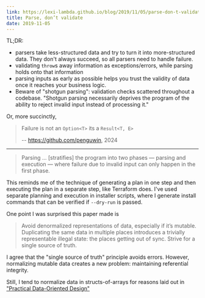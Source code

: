 ```yaml
---
link: https://lexi-lambda.github.io/blog/2019/11/05/parse-don-t-validate/
title: Parse, don’t validate
date: 2019-11-05
---
```


TL;DR:

- parsers take less-structured data and try to turn it into more-structured data. They don't always succeed, so all parsers need to handle failure.
- validating `throw`s away information as exceptions/errors, while parsing holds onto that information
- parsing inputs as early as possible helps you trust the validity of data once it reaches your business logic.
- Beware of "shotgun parsing": validation checks scattered throughout a codebase. "Shotgun parsing necessarily deprives the program of the ability to reject invalid input instead of processing it."

Or, more succinctly,

> Failure is not an `Option<T>` its a `Result<T, E>`
>
> -- https://github.com/penguwin, 2024

<!-- more -->
<hr/>

> Parsing ... [stratifies] the program into two phases — parsing and execution — where failure due to invalid input can only happen in the first phase.

This reminds me of the technique of generating a plan in one step and then executing the plan in a separate step, like Terraform does.
I've used separate planning and execution in installer scripts, where I generate install commands that can be verified if `--dry-run` is passed.

One point I was surprised this paper made is

> Avoid denormalized representations of data, especially if it’s mutable.
> Duplicating the same data in multiple places introduces a trivially representable illegal state: the places getting out of sync.
> Strive for a single source of truth.

I agree that the "single source of truth" principle avoids errors.
However, normalizing mutable data creates a new problem: maintaining referential integrity.

Still, I tend to normalize data in structs-of-arrays for reasons laid out in ["Practical Data-Oriented Design"](../practical_data_oriented_design)

